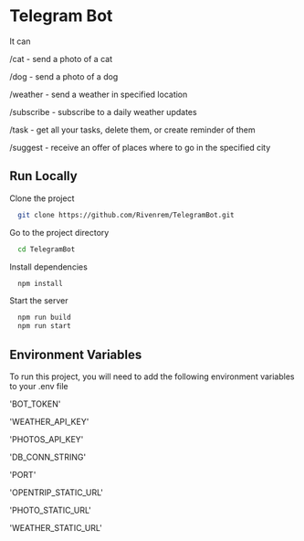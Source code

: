 
# Telegram Bot

It can 

/cat - send a photo of a cat

/dog - send a photo of a dog

/weather - send a weather in specified location

/subscribe - subscribe to a daily weather updates

/task - get all your tasks, delete them, or create reminder of them

/suggest - receive an offer of places where to go in the specified city 




## Run Locally

Clone the project

```bash
  git clone https://github.com/Rivenrem/TelegramBot.git
```

Go to the project directory

```bash
  cd TelegramBot
```

Install dependencies

```bash
  npm install
```

Start the server

```bash
  npm run build
  npm run start
```


## Environment Variables

To run this project, you will need to add the following environment variables to your .env file

'BOT_TOKEN'

'WEATHER_API_KEY' 

'PHOTOS_API_KEY'

'DB_CONN_STRING'

'PORT'

'OPENTRIP_STATIC_URL'

'PHOTO_STATIC_URL'

'WEATHER_STATIC_URL'